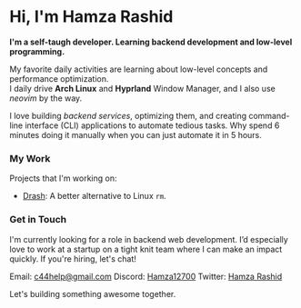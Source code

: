 # Hi, I'm Hamza Rashid
**I'm a self-taugh developer. Learning backend development and low-level programming.**

My favorite daily activities are learning about low-level concepts and performance optimization.<br/>
I daily drive **Arch Linux** and **Hyprland** Window Manager, and I also use *neovim* by the way.

I love building *backend services*, optimizing them, and creating command-line interface (CLI) applications to automate tedious tasks.
Why spend 6 minutes doing it manually when you can just automate it in 5 hours.

### My Work
Projects that I'm working on:

- [Drash](https://github.com/hamza12700/drash): A better alternative to Linux `rm`.

### Get in Touch
I'm currently looking for a role in backend web development. I’d especially love to
work at a startup on a tight knit team where I can make an impact quickly. If
you're hiring, let's chat!

Email: [c44help@gmail.com](mailto:c44help@gmail.com)
Discord: [Hamza12700](https://discord.com/users/813002019622879262)
Twitter: [Hamza Rashid](https://x.com/Hamza_Rash1d)

Let's building something awesome together.
